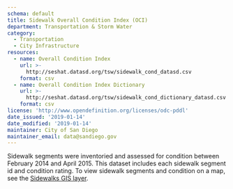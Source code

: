 ```yaml
---
schema: default
title: Sidewalk Overall Condition Index (OCI)
department: Transportation & Storm Water
category:
  - Transportation
  - City Infrastructure
resources:
  - name: Overall Condition Index
    url: >-
      http://seshat.datasd.org/tsw/sidewalk_cond_datasd.csv
    format: csv
  - name: Overall Condition Index Dictionary
    url: >-
      http://seshat.datasd.org/tsw/sidewalk_cond_dictionary_datasd.csv
    format: csv
license: 'http://www.opendefinition.org/licenses/odc-pddl'
date_issued: '2019-01-14'
date_modified: '2019-01-14'
maintainer: City of San Diego
maintainer_email: data@sandiego.gov
---
```

Sidewalk segments were inventoried and assessed for condition between February 2014 and April 2015. This dataset includes each sidewalk segment id and condition rating. To view sidewalk segments and condition on a map, see the [Sidewalks GIS layer](/datasets/sidewalk-gis/).
<!--more-->

